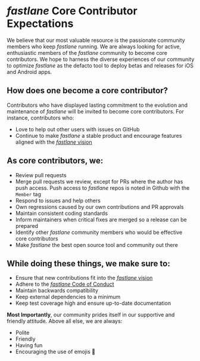 # _fastlane_ Core Contributor Expectations


We believe that our most valuable resource is the passionate community members who keep _fastlane_ running. We are always looking for active, enthusiastic members of the _fastlane_ community to become core contributors. We hope to harness the diverse experiences of our community to optimize _fastlane_ as the defacto tool to deploy betas and releases for iOS and Android apps.


## How does one become a core contributor?
Contributors who have displayed lasting commitment to the evolution and maintenance of _fastlane_ will be invited to become core contributors. For instance, contributors who:
- Love to help out other users with issues on GitHub
- Continue to make _fastlane_ a stable product and encourage features aligned with the [_fastlane_ vision](https://github.com/fastlane/fastlane/blob/master/VISION.md)


## As core contributors, we:
- Review pull requests
- Merge pull requests we review, except for PRs where the author has push access. Push access to _fastlane_ repos is noted in Github with the `Member` tag
- Respond to issues and help others
- Own regressions caused by our own contributions and PR approvals
- Maintain consistent coding standards
- Inform maintainers when critical fixes are merged so a release can be prepared
- Identify other _fastlane_ community members who would be effective core contributors
- Make _fastlane_ the best open source tool and community out there


## While doing these things, we make sure to:
- Ensure that new contributions fit into the [_fastlane_ vision](https://github.com/fastlane/fastlane/blob/master/VISION.md)
- Adhere to the [_fastlane_ Code of Conduct](https://github.com/fastlane/fastlane/blob/master/CODE_OF_CONDUCT.md)
- Maintain backwards compatibility
- Keep external dependencies to a minimum
- Keep test coverage high and ensure up-to-date documentation


__Most Importantly__, our community prides itself in our supportive and friendly attitude. Above all else, we are always:
- Polite
- Friendly
- Having fun
- Encouraging the use of emojis 🚀
